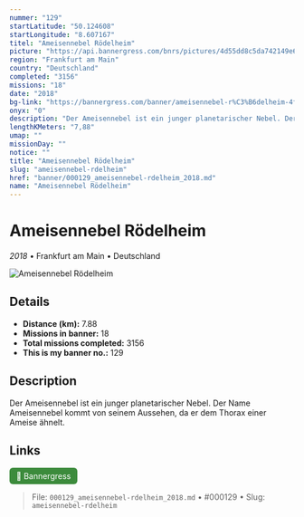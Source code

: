 ```yaml
---
nummer: "129"
startLatitude: "50.124608"
startLongitude: "8.607167"
titel: "Ameisennebel Rödelheim"
picture: "https://api.bannergress.com/bnrs/pictures/4d55dd8c5da742149e679ca74e36da65"
region: "Frankfurt am Main"
country: "Deutschland"
completed: "3156"
missions: "18"
date: "2018"
bg-link: "https://bannergress.com/banner/ameisennebel-r%C3%B6delheim-4f83"
onyx: "0"
description: "Der Ameisennebel ist ein junger planetarischer Nebel. Der Name Ameisennebel kommt von seinem Aussehen, da er dem Thorax einer Ameise ähnelt."
lengthKMeters: "7,88"
umap: ""
missionDay: ""
notice: ""
title: "Ameisennebel Rödelheim"
slug: "ameisennebel-rdelheim"
href: "banner/000129_ameisennebel-rdelheim_2018.md"
name: "Ameisennebel Rödelheim"
---
```

# Ameisennebel Rödelheim

*2018* • Frankfurt am Main • Deutschland

![Ameisennebel Rödelheim](https://api.bannergress.com/bnrs/pictures/4d55dd8c5da742149e679ca74e36da65)



## Details
- **Distance (km):** 7.88
- **Missions in banner:** 18
- **Total missions completed:** 3156
- **This is my banner no.:** 129



## Description
Der Ameisennebel ist ein junger planetarischer Nebel. Der Name Ameisennebel kommt von seinem Aussehen, da er dem Thorax einer Ameise ähnelt.



## Links
<a href="https://bannergress.com/banner/ameisennebel-r%C3%B6delheim-4f83" target="_blank" style="display:inline-block;margin-right:8px;padding:6px 12px;background:#3c8b3c;color:#fff;text-decoration:none;border-radius:6px;">🔗 Bannergress</a>



> File: `000129_ameisennebel-rdelheim_2018.md` • #000129 • Slug: `ameisennebel-rdelheim`
